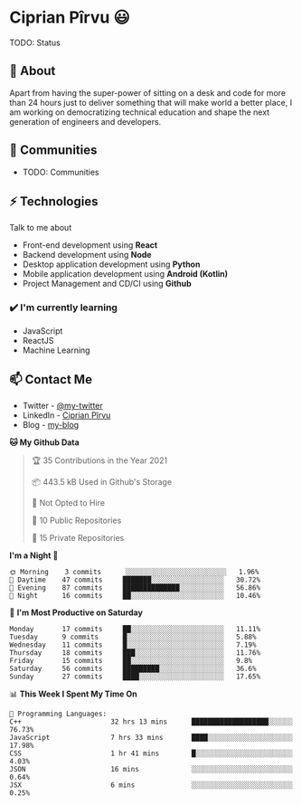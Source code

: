 # Ciprian Pîrvu 😃

TODO: Status

## 🧐 About

Apart from having the super-power of sitting on a desk and code for more than 24 hours just to deliver something that will make world a better place, I am working on democratizing technical education and shape the next generation of engineers and developers.

## 👯 Communities

-   TODO: Communities

## ⚡ Technologies

Talk to me about

-   Front-end development using **React**
-   Backend development using **Node**
-   Desktop application development using **Python**
-   Mobile application development using **Android (Kotlin)**
-   Project Management and CD/CI using **Github**

### ✔️ I'm currently learning

-   JavaScript
-   ReactJS
-   Machine Learning

## 📫 Contact Me

-   Twitter - [@my-twitter]()
-   LinkedIn - [Ciprian Pîrvu](https://www.linkedin.com/in/p%C3%AErvu-ciprian-cristian-4415991b1/)
-   Blog - [my-blog]()

<!--START_SECTION:waka-->
**🐱 My Github Data** 

> 🏆 35 Contributions in the Year 2021
 > 
> 📦 443.5 kB Used in Github's Storage 
 > 
> 🚫 Not Opted to Hire
 > 
> 📜 10 Public Repositories 
 > 
> 🔑 15 Private Repositories  
 > 
**I'm a Night 🦉** 

```text
🌞 Morning    3 commits      ░░░░░░░░░░░░░░░░░░░░░░░░░   1.96% 
🌆 Daytime    47 commits     ███████░░░░░░░░░░░░░░░░░░   30.72% 
🌃 Evening    87 commits     ██████████████░░░░░░░░░░░   56.86% 
🌙 Night      16 commits     ██░░░░░░░░░░░░░░░░░░░░░░░   10.46%

```
📅 **I'm Most Productive on Saturday** 

```text
Monday       17 commits     ██░░░░░░░░░░░░░░░░░░░░░░░   11.11% 
Tuesday      9 commits      █░░░░░░░░░░░░░░░░░░░░░░░░   5.88% 
Wednesday    11 commits     █░░░░░░░░░░░░░░░░░░░░░░░░   7.19% 
Thursday     18 commits     ███░░░░░░░░░░░░░░░░░░░░░░   11.76% 
Friday       15 commits     ██░░░░░░░░░░░░░░░░░░░░░░░   9.8% 
Saturday     56 commits     █████████░░░░░░░░░░░░░░░░   36.6% 
Sunday       27 commits     ████░░░░░░░░░░░░░░░░░░░░░   17.65%

```


📊 **This Week I Spent My Time On** 

```text
💬 Programming Languages: 
C++                      32 hrs 13 mins      ███████████████████░░░░░░   76.73% 
JavaScript               7 hrs 33 mins       ████░░░░░░░░░░░░░░░░░░░░░   17.98% 
CSS                      1 hr 41 mins        █░░░░░░░░░░░░░░░░░░░░░░░░   4.03% 
JSON                     16 mins             ░░░░░░░░░░░░░░░░░░░░░░░░░   0.64% 
JSX                      6 mins              ░░░░░░░░░░░░░░░░░░░░░░░░░   0.25%

```


<!--END_SECTION:waka-->

